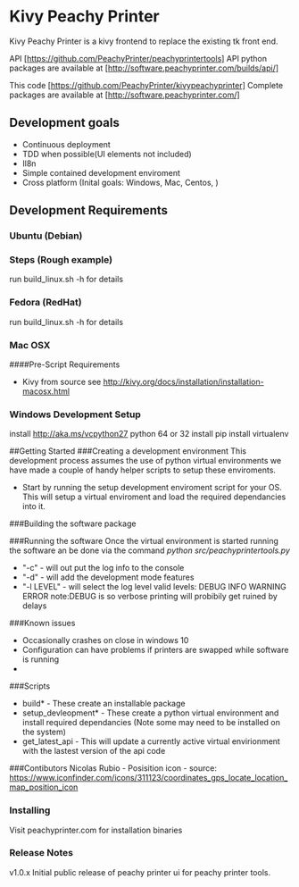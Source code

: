 # Kivy Peachy Printer
Kivy Peachy Printer is a kivy frontend to replace the existing tk front end.

API [https://github.com/PeachyPrinter/peachyprintertools]
API python packages are available at [http://software.peachyprinter.com/builds/api/]

This code [https://github.com/PeachyPrinter/kivypeachyprinter]
Complete packages are available at [http://software.peachyprinter.com/]

## Development goals
 - Continuous deployment
 - TDD when possible(UI elements not included)
 - Il8n
 - Simple contained development enviroment
 - Cross platform (Inital goals: Windows, Mac, Centos, )


## Development Requirements
### Ubuntu (Debian)

### Steps (Rough example)
run build_linux.sh -h for details

### Fedora (RedHat)
run build_linux.sh -h for details

### Mac OSX
####Pre-Script Requirements
 - Kivy from source see http://kivy.org/docs/installation/installation-macosx.html

### Windows Development Setup
install 
    http://aka.ms/vcpython27
    python 64 or 32
    install pip
    install virtualenv

##Getting Started
###Creating a development environment
This development process assumes the use of python virtual environments we have made a couple of handy helper scripts to setup these enviroments.
 - Start by running the setup development enviroment script for your OS. This will setup a virtual enviroment and load the required dependancies into it.

###Building the software package

###Running the software
Once the virtual environment is started running the software an be done via the command *python src/peachyprintertools.py*
 - "-c"  - will out put the log info to the console
 - "-d"  - will add the development mode features
 - "-l LEVEL" - will select the log level valid levels: DEBUG INFO WARNING ERROR  note:DEBUG is so verbose printing will probibily get ruined by delays

###Known issues
 - Occasionally crashes on close in windows 10
 - Configuration can have problems if printers are swapped while software is running
 - 

###Scripts
 - build*  - These create an installable package
 - setup_devleopment*  - These create a python virtual environment and install required dependancies (Note some may need to be installed on the system)
 - get_latest_api  - This will update a currently active virtual envirionment with the lastest version of the api code 

###Contibutors
Nicolas Rubio - Posisition icon - source: https://www.iconfinder.com/icons/311123/coordinates_gps_locate_location_map_position_icon

### Installing
Visit peachyprinter.com for installation binaries

### Release Notes
v1.0.x Initial public release of peachy printer ui for peachy printer tools.
